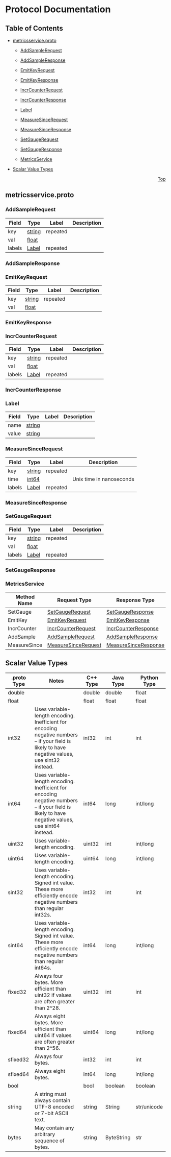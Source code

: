 # Protocol Documentation
<a name="top"></a>

## Table of Contents

- [metricsservice.proto](#metricsservice.proto)
    - [AddSampleRequest](#spire.common.hostservices.AddSampleRequest)
    - [AddSampleResponse](#spire.common.hostservices.AddSampleResponse)
    - [EmitKeyRequest](#spire.common.hostservices.EmitKeyRequest)
    - [EmitKeyResponse](#spire.common.hostservices.EmitKeyResponse)
    - [IncrCounterRequest](#spire.common.hostservices.IncrCounterRequest)
    - [IncrCounterResponse](#spire.common.hostservices.IncrCounterResponse)
    - [Label](#spire.common.hostservices.Label)
    - [MeasureSinceRequest](#spire.common.hostservices.MeasureSinceRequest)
    - [MeasureSinceResponse](#spire.common.hostservices.MeasureSinceResponse)
    - [SetGaugeRequest](#spire.common.hostservices.SetGaugeRequest)
    - [SetGaugeResponse](#spire.common.hostservices.SetGaugeResponse)
  
  
  
    - [MetricsService](#spire.common.hostservices.MetricsService)
  

- [Scalar Value Types](#scalar-value-types)



<a name="metricsservice.proto"></a>
<p align="right"><a href="#top">Top</a></p>

## metricsservice.proto



<a name="spire.common.hostservices.AddSampleRequest"></a>

### AddSampleRequest



| Field | Type | Label | Description |
| ----- | ---- | ----- | ----------- |
| key | [string](#string) | repeated |  |
| val | [float](#float) |  |  |
| labels | [Label](#spire.common.hostservices.Label) | repeated |  |






<a name="spire.common.hostservices.AddSampleResponse"></a>

### AddSampleResponse







<a name="spire.common.hostservices.EmitKeyRequest"></a>

### EmitKeyRequest



| Field | Type | Label | Description |
| ----- | ---- | ----- | ----------- |
| key | [string](#string) | repeated |  |
| val | [float](#float) |  |  |






<a name="spire.common.hostservices.EmitKeyResponse"></a>

### EmitKeyResponse







<a name="spire.common.hostservices.IncrCounterRequest"></a>

### IncrCounterRequest



| Field | Type | Label | Description |
| ----- | ---- | ----- | ----------- |
| key | [string](#string) | repeated |  |
| val | [float](#float) |  |  |
| labels | [Label](#spire.common.hostservices.Label) | repeated |  |






<a name="spire.common.hostservices.IncrCounterResponse"></a>

### IncrCounterResponse







<a name="spire.common.hostservices.Label"></a>

### Label



| Field | Type | Label | Description |
| ----- | ---- | ----- | ----------- |
| name | [string](#string) |  |  |
| value | [string](#string) |  |  |






<a name="spire.common.hostservices.MeasureSinceRequest"></a>

### MeasureSinceRequest



| Field | Type | Label | Description |
| ----- | ---- | ----- | ----------- |
| key | [string](#string) | repeated |  |
| time | [int64](#int64) |  | Unix time in nanoseconds |
| labels | [Label](#spire.common.hostservices.Label) | repeated |  |






<a name="spire.common.hostservices.MeasureSinceResponse"></a>

### MeasureSinceResponse







<a name="spire.common.hostservices.SetGaugeRequest"></a>

### SetGaugeRequest



| Field | Type | Label | Description |
| ----- | ---- | ----- | ----------- |
| key | [string](#string) | repeated |  |
| val | [float](#float) |  |  |
| labels | [Label](#spire.common.hostservices.Label) | repeated |  |






<a name="spire.common.hostservices.SetGaugeResponse"></a>

### SetGaugeResponse






 

 

 


<a name="spire.common.hostservices.MetricsService"></a>

### MetricsService


| Method Name | Request Type | Response Type | Description |
| ----------- | ------------ | ------------- | ------------|
| SetGauge | [SetGaugeRequest](#spire.common.hostservices.SetGaugeRequest) | [SetGaugeResponse](#spire.common.hostservices.SetGaugeResponse) |  |
| EmitKey | [EmitKeyRequest](#spire.common.hostservices.EmitKeyRequest) | [EmitKeyResponse](#spire.common.hostservices.EmitKeyResponse) |  |
| IncrCounter | [IncrCounterRequest](#spire.common.hostservices.IncrCounterRequest) | [IncrCounterResponse](#spire.common.hostservices.IncrCounterResponse) |  |
| AddSample | [AddSampleRequest](#spire.common.hostservices.AddSampleRequest) | [AddSampleResponse](#spire.common.hostservices.AddSampleResponse) |  |
| MeasureSince | [MeasureSinceRequest](#spire.common.hostservices.MeasureSinceRequest) | [MeasureSinceResponse](#spire.common.hostservices.MeasureSinceResponse) |  |

 



## Scalar Value Types

| .proto Type | Notes | C++ Type | Java Type | Python Type |
| ----------- | ----- | -------- | --------- | ----------- |
| <a name="double" /> double |  | double | double | float |
| <a name="float" /> float |  | float | float | float |
| <a name="int32" /> int32 | Uses variable-length encoding. Inefficient for encoding negative numbers – if your field is likely to have negative values, use sint32 instead. | int32 | int | int |
| <a name="int64" /> int64 | Uses variable-length encoding. Inefficient for encoding negative numbers – if your field is likely to have negative values, use sint64 instead. | int64 | long | int/long |
| <a name="uint32" /> uint32 | Uses variable-length encoding. | uint32 | int | int/long |
| <a name="uint64" /> uint64 | Uses variable-length encoding. | uint64 | long | int/long |
| <a name="sint32" /> sint32 | Uses variable-length encoding. Signed int value. These more efficiently encode negative numbers than regular int32s. | int32 | int | int |
| <a name="sint64" /> sint64 | Uses variable-length encoding. Signed int value. These more efficiently encode negative numbers than regular int64s. | int64 | long | int/long |
| <a name="fixed32" /> fixed32 | Always four bytes. More efficient than uint32 if values are often greater than 2^28. | uint32 | int | int |
| <a name="fixed64" /> fixed64 | Always eight bytes. More efficient than uint64 if values are often greater than 2^56. | uint64 | long | int/long |
| <a name="sfixed32" /> sfixed32 | Always four bytes. | int32 | int | int |
| <a name="sfixed64" /> sfixed64 | Always eight bytes. | int64 | long | int/long |
| <a name="bool" /> bool |  | bool | boolean | boolean |
| <a name="string" /> string | A string must always contain UTF-8 encoded or 7-bit ASCII text. | string | String | str/unicode |
| <a name="bytes" /> bytes | May contain any arbitrary sequence of bytes. | string | ByteString | str |

